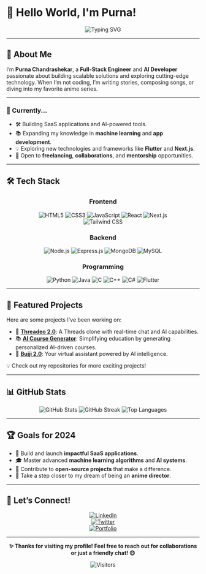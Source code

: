 # 👋 Hello World, I'm Purna!  

<div align="center">
  <img src="https://readme-typing-svg.herokuapp.com?font=Fira+Code&pause=1000&color=36BCF7&width=435&lines=Full-Stack+Engineer+%26+AI+Developer;Building+SaaS+Apps+With+Passion;Anime+Lover+%7C+Story+Writer;Let's+Create+Something+Amazing!" alt="Typing SVG" />
</div>  

---

## 🚀 About Me  
I’m **Purna Chandrashekar**, a **Full-Stack Engineer** and **AI Developer** passionate about building scalable solutions and exploring cutting-edge technology. When I’m not coding, I’m writing stories, composing songs, or diving into my favorite anime series.  

---

### 🌱 Currently...  
- 🛠️ Building SaaS applications and AI-powered tools.  
- 📚 Expanding my knowledge in **machine learning** and **app development**.  
- 💡 Exploring new technologies and frameworks like **Flutter** and **Next.js**.  
- 🤝 Open to **freelancing**, **collaborations**, and **mentorship** opportunities.  

---

## 🛠️ Tech Stack  
<div align="center">  

### **Frontend**  
![HTML5](https://img.shields.io/badge/-HTML5-E34F26?style=flat&logo=html5&logoColor=white)
![CSS3](https://img.shields.io/badge/-CSS3-1572B6?style=flat&logo=css3&logoColor=white)
![JavaScript](https://img.shields.io/badge/-JavaScript-F7DF1E?style=flat&logo=javascript&logoColor=black)
![React](https://img.shields.io/badge/-ReactJS-61DAFB?style=flat&logo=react)
![Next.js](https://img.shields.io/badge/-Next.js-000000?style=flat&logo=next.js)  
![Tailwind CSS](https://img.shields.io/badge/-TailwindCSS-38B2AC?style=flat&logo=tailwind-css)  

### **Backend**  
![Node.js](https://img.shields.io/badge/-Node.js-339933?style=flat&logo=node.js&logoColor=white)
![Express.js](https://img.shields.io/badge/-Express.js-000000?style=flat&logo=express&logoColor=white)
![MongoDB](https://img.shields.io/badge/-MongoDB-47A248?style=flat&logo=mongodb&logoColor=white)
![MySQL](https://img.shields.io/badge/-MySQL-4479A1?style=flat&logo=mysql&logoColor=white)

### **Programming**  
![Python](https://img.shields.io/badge/-Python-3776AB?style=flat&logo=python&logoColor=white)
![Java](https://img.shields.io/badge/-Java-007396?style=flat&logo=java&logoColor=white)
![C](https://img.shields.io/badge/-C-A8B9CC?style=flat&logo=c&logoColor=white)
![C++](https://img.shields.io/badge/-C++-00599C?style=flat&logo=c%2B%2B&logoColor=white)
![C#](https://img.shields.io/badge/-C%23-239120?style=flat&logo=c-sharp&logoColor=white)
![Flutter](https://img.shields.io/badge/-Flutter-02569B?style=flat&logo=flutter&logoColor=white)  

</div>  

---

## 🌟 Featured Projects  
Here are some projects I’ve been working on:  

- 🔗 **[Threadeo 2.0](#)**: A Threads clone with real-time chat and AI capabilities.  
- 📚 **[AI Course Generator](#)**: Simplifying education by generating personalized AI-driven courses.  
- 🤖 **[Bujji 2.0](#)**: Your virtual assistant powered by AI intelligence.  

💡 Check out my repositories for more exciting projects!  

---

## 📊 GitHub Stats  
<div align="center">  
  <img src="https://github-readme-stats.vercel.app/api?username=Purna375&show_icons=true&theme=radical" alt="GitHub Stats" />  
  <img src="https://github-readme-streak-stats.herokuapp.com/?user=Purna375&theme=radical" alt="GitHub Streak" />  
  <img src="https://github-readme-stats.vercel.app/api/top-langs/?username=Purna375&layout=compact&theme=radical" alt="Top Languages" />  
</div>  

---

## 🏆 Goals for 2024  
- 🚀 Build and launch **impactful SaaS applications**.  
- 🎓 Master advanced **machine learning algorithms** and **AI systems**.  
- 🤝 Contribute to **open-source projects** that make a difference.  
- 🎥 Take a step closer to my dream of being an **anime director**.  

---

## 🤝 Let’s Connect!  
<div align="center">  

[![LinkedIn](https://img.shields.io/badge/LinkedIn-0077B5?style=for-the-badge&logo=linkedin&logoColor=white)](https://www.linkedin.com/in/purna-chandra-shekar-giduthuri-0083a3278?utm_source=share&utm_campaign=share_via&utm_content=profile&utm_medium=android_app)  
[![Twitter](https://img.shields.io/badge/Twitter-1DA1F2?style=for-the-badge&logo=twitter&logoColor=white)](#)  
[![Portfolio](https://img.shields.io/badge/Portfolio-FF5722?style=for-the-badge&logo=google-chrome&logoColor=white)](#)

</div>  

---

<div align="center">  
  <b>✨ Thanks for visiting my profile! Feel free to reach out for collaborations or just a friendly chat! 😊</b>  

  ![Visitors](https://visitor-badge.laobi.icu/badge?page_id=Purna375.Purna375)  
</div>
